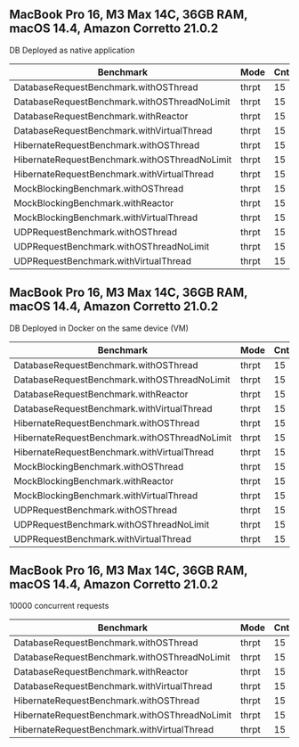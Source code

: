 ## MacBook Pro 16, M3 Max 14C, 36GB RAM, macOS 14.4, Amazon Corretto 21.0.2
DB Deployed as native application

| Benchmark                                    | Mode | Cnt | Score  | Error | Units |
|----------------------------------------------|------|-----|--------|-------|-------|
| DatabaseRequestBenchmark.withOSThread        | thrpt | 15  | 51.902 | ±2.795| ops/s |
| DatabaseRequestBenchmark.withOSThreadNoLimit | thrpt | 15  | 64.494 | ±0.297| ops/s |
| DatabaseRequestBenchmark.withReactor         | thrpt | 15  | 91.300 | ±1.478| ops/s |
| DatabaseRequestBenchmark.withVirtualThread   | thrpt | 15  | 83.763 | ±0.456| ops/s |
| HibernateRequestBenchmark.withOSThread       | thrpt | 15  | 51.825 | ±0.248| ops/s |
| HibernateRequestBenchmark.withOSThreadNoLimit| thrpt | 15  | 62.937 | ±0.582| ops/s |
| HibernateRequestBenchmark.withVirtualThread  | thrpt | 15  | 80.092 | ±0.332| ops/s |
| MockBlockingBenchmark.withOSThread           | thrpt | 15  |  0.198 | ±0.001| ops/s |
| MockBlockingBenchmark.withReactor            | thrpt | 15  |  0.994 | ±0.002| ops/s |
| MockBlockingBenchmark.withVirtualThread      | thrpt | 15  |  0.994 | ±0.001| ops/s |
| UDPRequestBenchmark.withOSThread             | thrpt | 15  | 92.801 | ±2.995| ops/s |
| UDPRequestBenchmark.withOSThreadNoLimit      | thrpt | 15  | 69.003 | ±1.482| ops/s |
| UDPRequestBenchmark.withVirtualThread        | thrpt | 15 | 385.987 | ±4.572| ops/s |

## MacBook Pro 16, M3 Max 14C, 36GB RAM, macOS 14.4, Amazon Corretto 21.0.2
DB Deployed in Docker on the same device (VM)


| Benchmark                                    | Mode | Cnt | Score  | Error | Units |
|----------------------------------------------|------|-----|--------|-------|-------|
| DatabaseRequestBenchmark.withOSThread        | thrpt | 15  | 28.496 | ±0.265| ops/s |
| DatabaseRequestBenchmark.withOSThreadNoLimit | thrpt | 15  | 28.379 | ±0.545| ops/s |
| DatabaseRequestBenchmark.withReactor         | thrpt | 15  | 33.017 | ±0.128| ops/s |
| DatabaseRequestBenchmark.withVirtualThread   | thrpt | 15  | 31.121 | ±0.240| ops/s |
| HibernateRequestBenchmark.withOSThread       | thrpt | 15  | 27.599 | ±0.193| ops/s |
| HibernateRequestBenchmark.withOSThreadNoLimit| thrpt | 15  | 27.577 | ±0.361| ops/s |
| HibernateRequestBenchmark.withVirtualThread  | thrpt | 15  | 30.038 | ±0.122| ops/s |
| MockBlockingBenchmark.withOSThread           | thrpt | 15  |  0.198 | ±0.001| ops/s |
| MockBlockingBenchmark.withReactor            | thrpt | 15  |  0.990 | ±0.001| ops/s |
| MockBlockingBenchmark.withVirtualThread      | thrpt | 15  |  0.992 | ±0.001| ops/s |
| UDPRequestBenchmark.withOSThread             | thrpt | 15  | 95.197 | ±2.051| ops/s |
| UDPRequestBenchmark.withOSThreadNoLimit      | thrpt | 15  | 70.348 | ±1.182| ops/s |
| UDPRequestBenchmark.withVirtualThread        | thrpt | 15 | 376.784 | ±7.889| ops/s |

## MacBook Pro 16, M3 Max 14C, 36GB RAM, macOS 14.4, Amazon Corretto 21.0.2
10000 concurrent requests

| Benchmark                                    | Mode | Cnt | Score | Error  | Units |
|----------------------------------------------|------|-----|-------|--------|-------|
| DatabaseRequestBenchmark.withOSThread        | thrpt | 15  | 8.411 | ±0.069 | ops/s |
| DatabaseRequestBenchmark.withOSThreadNoLimit | thrpt | 15  | 4.097 | ±0.117 | ops/s |
| DatabaseRequestBenchmark.withReactor         | thrpt | 15  | 9.179 | ±0.057 | ops/s |
| DatabaseRequestBenchmark.withVirtualThread   | thrpt | 15  | 8.282 | ±0.098 | ops/s |
| HibernateRequestBenchmark.withOSThread       | thrpt | 15  | 7.922 | ±0.146 | ops/s |
| HibernateRequestBenchmark.withOSThreadNoLimit| thrpt | 15  | 3.926 | ±0.098 | ops/s |
| HibernateRequestBenchmark.withVirtualThread  | thrpt | 15  | 7.973 | ±0.077 | ops/s |
